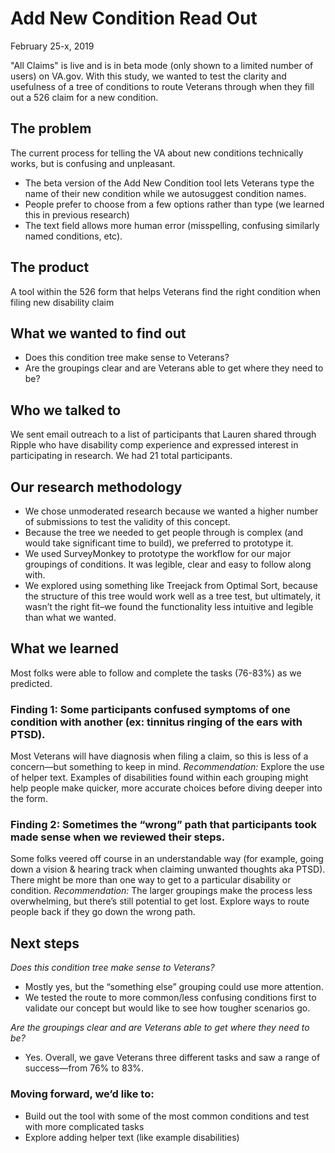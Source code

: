 # Add New Condition Read Out

February 25-x, 2019

"All Claims" is live and is in beta mode (only shown to a limited number of users) on VA.gov. With this study, we wanted to test the clarity and usefulness of a tree of conditions to route Veterans through when they fill out a 526 claim for a new condition.

## The problem
The current process for telling the VA about new conditions technically works, but is confusing and unpleasant.
- The beta version of the Add New Condition tool lets Veterans type the name of their new condition while we autosuggest condition names.
- People prefer to choose from a few options rather than type (we learned this in previous research)
- The text field allows more human error (misspelling, confusing similarly named conditions, etc).

## The product
A tool within the 526 form that helps Veterans find the right condition when filing new disability claim

## What we wanted to find out

- Does this condition tree make sense to Veterans?
- Are the groupings clear and are Veterans able to get where they need to be?

## Who we talked to
We sent email outreach to a list of participants that Lauren shared through Ripple who have disability comp experience and expressed interest in participating in research. We had 21 total participants.

## Our research methodology
- We chose unmoderated research because we wanted a higher number of submissions to test the validity of this concept.
- Because the tree we needed to get people through is complex (and would take significant time to build), we preferred to prototype it.
- We used SurveyMonkey to prototype the workflow for our major groupings of conditions. It was legible, clear and easy to follow along with.
- We explored using something like Treejack from Optimal Sort, because the structure of this tree would work well as a tree test, but ultimately, it wasn’t the right fit–we found the functionality less intuitive and legible than what we wanted.

## What we learned
Most folks were able to follow and complete the tasks (76-83%) as we predicted.

### Finding 1: Some participants confused symptoms of one condition with another (ex: tinnitus ringing of the ears with PTSD).
Most Veterans will have diagnosis when filing a claim, so this is less of a concern—but something to keep in mind.
*Recommendation:* Explore the use of helper text. Examples of disabilities found within each grouping might help people make quicker, more accurate choices before diving deeper into the form.

### Finding 2: Sometimes the “wrong” path that participants took made sense when we reviewed their steps.
Some folks veered off course in an understandable way (for example, going down a vision & hearing track when claiming unwanted thoughts aka PTSD).
There might be more than one way to get to a particular disability or condition.
*Recommendation:*
The larger groupings make the process less overwhelming, but there’s still potential to get lost.
Explore ways to route people back if they go down the wrong path.


## Next steps
*Does this condition tree make sense to Veterans?*
- Mostly yes, but the “something else” grouping could use more attention.
- We tested the route to more common/less confusing conditions first to validate our concept but would like to see how tougher scenarios go.

*Are the groupings clear and are Veterans able to get where they need to be?*
- Yes. Overall, we gave Veterans three different tasks and saw a range of success—from 76% to 83%.

### Moving forward, we’d like to:
- Build out the tool with some of the most common conditions and test with more complicated tasks
- Explore adding helper text (like example disabilities)
